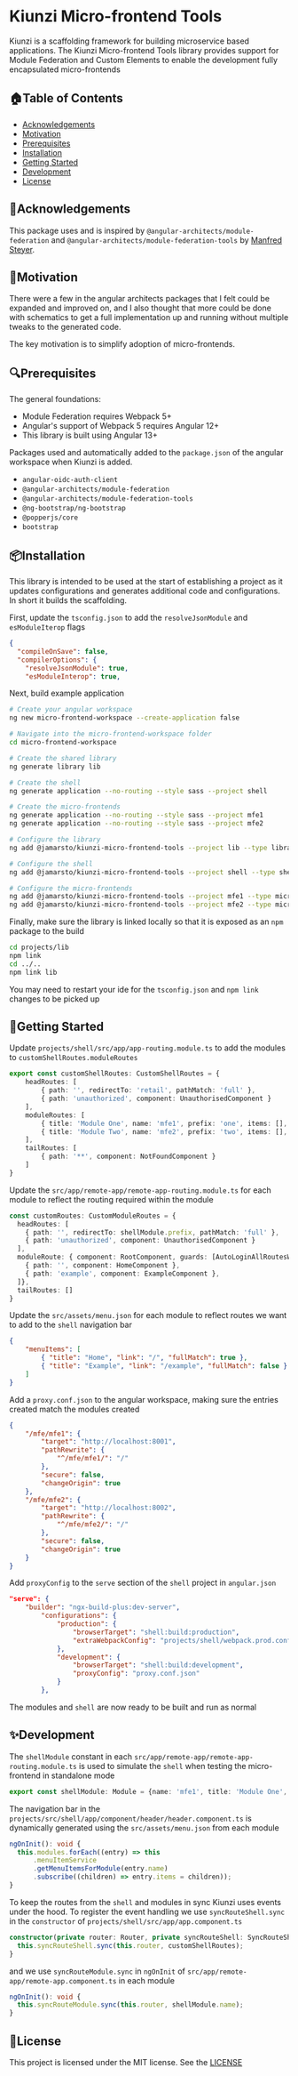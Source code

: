# Kiunzi Micro-frontend Tools

Kiunzi is a scaffolding framework for building microservice based applications.  The Kiunzi Micro-frontend Tools library provides support for Module Federation and Custom Elements to enable the development fully encapsulated micro-frontends

## 🏠Table of Contents

- [Acknowledgements](#acknowledgements)
- [Motivation](#motivation)
- [Prerequisites](#prerequisites)
- [Installation](#installation)
- [Getting Started](#getting-started)
- [Development](#development)
- [License](#license)

## 🎁Acknowledgements

This package uses and is inspired by `@angular-architects/module-federation` and `@angular-architects/module-federation-tools` by [Manfred Steyer](https://twitter.com/ManfredSteyer).

## 🤔Motivation

There were a few in the angular architects packages that I felt could be expanded and improved on, and I also thought that more could be done with schematics to get a full implementation up and running without multiple tweaks to the generated code.

The key motivation is to simplify adoption of micro-frontends.

## 🔍Prerequisites

The general foundations:
- Module Federation requires Webpack 5+
- Angular's support of Webpack 5 requires Angular 12+
- This library is built using Angular 13+

Packages used and automatically added to the `package.json` of the angular workspace when Kiunzi is added.
- `angular-oidc-auth-client`
- `@angular-architects/module-federation`
- `@angular-architects/module-federation-tools`
- `@ng-bootstrap/ng-bootstrap`
- `@popperjs/core`
- `bootstrap`

## 📦Installation

This library is intended to be used at the start of establishing a project as it updates configurations and generates additional code and configurations.  In short it builds the scaffolding.

First, update the `tsconfig.json` to add the `resolveJsonModule` and `esModuleIterop` flags
```json
{
  "compileOnSave": false,
  "compilerOptions": {
    "resolveJsonModule": true,
    "esModuleInterop": true,
```

Next, build example application
```sh
# Create your angular workspace
ng new micro-frontend-workspace --create-application false

# Navigate into the micro-frontend-workspace folder
cd micro-frontend-workspace

# Create the shared library
ng generate library lib

# Create the shell
ng generate application --no-routing --style sass --project shell

# Create the micro-frontends
ng generate application --no-routing --style sass --project mfe1
ng generate application --no-routing --style sass --project mfe2

# Configure the library
ng add @jamarsto/kiunzi-micro-frontend-tools --project lib --type library --authority <your_oidc_server_url> --client <your_client_id>

# Configure the shell
ng add @jamarsto/kiunzi-micro-frontend-tools --project shell --type shell --port 8000 --library lib

# Configure the micro-frontends
ng add @jamarsto/kiunzi-micro-frontend-tools --project mfe1 --type microfrontend --port 8001 --library lib
ng add @jamarsto/kiunzi-micro-frontend-tools --project mfe2 --type microfrontend --port 8002 --library lib
```

Finally, make sure the library is linked locally so that it is exposed as an `npm` package to the build
```sh
cd projects/lib
npm link
cd ../..
npm link lib
```
You may need to restart your ide for the `tsconfig.json` and `npm link` changes to be picked up

## 📀Getting Started

Update `projects/shell/src/app/app-routing.module.ts` to add the modules to ``customShellRoutes.moduleRoutes``
```ts
export const customShellRoutes: CustomShellRoutes = {
	headRoutes: [
		{ path: '', redirectTo: 'retail', pathMatch: 'full' },
		{ path: 'unauthorized', component: UnauthorisedComponent }
	],
	moduleRoutes: [
		{ title: 'Module One', name: 'mfe1', prefix: 'one', items: [], guards: [AutoLoginAllRoutesWithRoleGuard], roles: ['ADMIN', 'USER'] },
		{ title: 'Module Two', name: 'mfe2', prefix: 'two', items: [], guards: [AutoLoginAllRoutesWithRoleGuard], roles: ['ADMIN', 'USER'] }
	],
	tailRoutes: [
		{ path: '**', component: NotFoundComponent }
	]
}
```

Update the `src/app/remote-app/remote-app-routing.module.ts` for each module to reflect the routing required within the module
```ts
const customRoutes: CustomModuleRoutes = {
  headRoutes: [
    { path: '', redirectTo: shellModule.prefix, pathMatch: 'full' },
    { path: 'unauthorized', component: UnauthorisedComponent }
  ],
  moduleRoute: { component: RootComponent, guards: [AutoLoginAllRoutesWithRoleGuard], roles: ['ADMIN', 'USER'], children: [
    { path: '', component: HomeComponent },
    { path: 'example', component: ExampleComponent },
  ]},
  tailRoutes: []
}
```

Update the `src/assets/menu.json` for each module to reflect routes we want to add to the `shell` navigation bar
```json
{
    "menuItems": [
        { "title": "Home", "link": "/", "fullMatch": true },
        { "title": "Example", "link": "/example", "fullMatch": false }
    ]
}
```

Add a `proxy.conf.json` to the angular workspace, making sure the entries created match the modules created
```json
{
    "/mfe/mfe1": {
        "target": "http://localhost:8001",
        "pathRewrite": {
            "^/mfe/mfe1/": "/"
        },
        "secure": false,
        "changeOrigin": true
    },
    "/mfe/mfe2": {
        "target": "http://localhost:8002",
        "pathRewrite": {
            "^/mfe/mfe2/": "/"
        },
        "secure": false,
        "changeOrigin": true
    }
}
```

Add `proxyConfig` to the `serve` section of the `shell` project in `angular.json`
```json
"serve": {
    "builder": "ngx-build-plus:dev-server",
        "configurations": {
            "production": {
                "browserTarget": "shell:build:production",
                "extraWebpackConfig": "projects/shell/webpack.prod.config.js"
            },
            "development": {
                "browserTarget": "shell:build:development",
                "proxyConfig": "proxy.conf.json"
            }
        },
```

The modules and `shell` are now ready to be built and run as normal

## ✨Development

The `shellModule` constant in each `src/app/remote-app/remote-app-routing.module.ts` is used to simulate the `shell` when testing the micro-frontend in standalone mode
```ts
export const shellModule: Module = {name: 'mfe1', title: 'Module One', prefix: 'one', items: jsonMenuItems.menuItems as MenuItems};
```

The navigation bar in the `projects/src/shell/app/component/header/header.component.ts` is dynamically generated using the `src/assets/menu.json` from each module
```ts
ngOnInit(): void {
  this.modules.forEach((entry) => this
      .menuItemService
      .getMenuItemsForModule(entry.name)
      .subscribe((children) => entry.items = children));
}
```

To keep the routes from the `shell` and modules in sync Kiunzi uses events under the hood. To register the event handling we use `syncRouteShell.sync` in the `constructor` of `projects/shell/src/app/app.component.ts`

```ts
constructor(private router: Router, private syncRouteShell: SyncRouteShell) {
  this.syncRouteShell.sync(this.router, customShellRoutes);
}
```

and we use `syncRouteModule.sync` in `ngOnInit` of `src/app/remote-app/remote-app.component.ts` in each module

```ts
ngOnInit(): void {
  this.syncRouteModule.sync(this.router, shellModule.name);
}
```

## 📄License

This project is licensed under the MIT license.  See the [LICENSE](https://github.com/jamarsto/kiunzi-micro-frontend-tools/blob/master/LICENSE)
